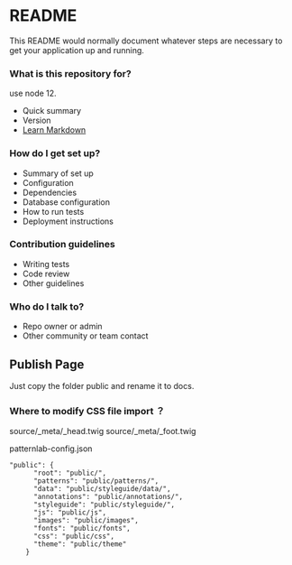 # README #

This README would normally document whatever steps are necessary to get your application up and running.

### What is this repository for? ###
use node 12.

* Quick summary
* Version
* [Learn Markdown](https://bitbucket.org/tutorials/markdowndemo)

### How do I get set up? ###

* Summary of set up
* Configuration
* Dependencies
* Database configuration
* How to run tests
* Deployment instructions

### Contribution guidelines ###

* Writing tests
* Code review
* Other guidelines

### Who do I talk to? ###

* Repo owner or admin
* Other community or team contact

## Publish Page
Just copy the folder public and rename it to docs.

### Where to modify CSS file import ？
source/_meta/_head.twig
source/_meta/_foot.twig

patternlab-config.json
```
"public": {
      "root": "public/",
      "patterns": "public/patterns/",
      "data": "public/styleguide/data/",
      "annotations": "public/annotations/",
      "styleguide": "public/styleguide/",
      "js": "public/js",
      "images": "public/images",
      "fonts": "public/fonts",
      "css": "public/css",
      "theme": "public/theme"
    }
```
